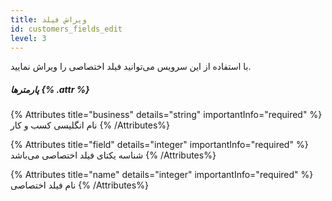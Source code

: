```yaml
---
title: ویراش فیلد 
id: customers_fields_edit
level: 3
---
```


با استفاده از این سرویس می‌توانید فیلد اختصاصی را ویراش نمایید.

##### پارمترها {% .attr %}

{% Attributes title="business" details="string" importantInfo="required" %}
نام انگلیسی کسب و کار
{% /Attributes%}

{% Attributes title="field" details="integer" importantInfo="required" %}
شناسه یکتای فیلد اختصاصی می‌باشد
{% /Attributes%}


{% Attributes title="name" details="integer" importantInfo="required" %}
نام فیلد اختصاصی
{% /Attributes%}

